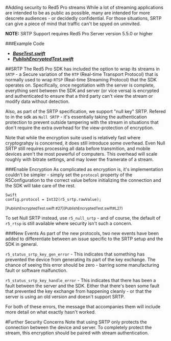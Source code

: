 #Adding security to Red5 Pro streams
While a lot of streaming applications are intended to be as public as possible, many are intended for more descrete audiences - or decidedly confidential. For those situations, SRTP can give a piece of mind that traffic can't be spyed on uninvited.

**NOTE:** SRTP Support requires Red5 Pro Server version 5.5.0 or higher

###Example Code
- ***[BaseTest.swift](../BaseTest.swift)***
- ***[PublishEncryptedTest.swift](PublishEncryptedTest.swift)***


##SRTP
The Red5 Pro SDK has included the option to wrap its streams in `SRTP` - a Secure variation of the `RTP` (Real-time Transport Protocol) that is normally used to wrap `RTSP` (Real-time Streaming Protocol) that the SDK operates on. Specifically, once negotiation with the server is complete, everything sent between the SDK and server (or vice versa) is encrypted and authenticated to ensure that a third party can't view the stream or modify data without detection.

Also, as part of the SRTP specification, we support "null key" SRTP. Refered to in the sdk as `Null SRTP` - it's essentially taking the authentication protection to prevent outside tampering with the stream in situations that don't require the extra overhead for the view-protection of encryption.

Note that while the encryption suite used is relatively fast where cryptograhpy is concerned, it does still introduce some overhead. Even Null SRTP still requires processing all data before transmition, and mobile devices aren't the most powerful of computers. This overhead will scale roughly with bitrate settings, and may lower the framerate of a stream.

###Enable Encryption
As complicated as encryption is, it's implementation couldn't be simpler - simply set the `protocol` property of the R5Configuration to the correct value before initializing the connection and the SDK will take care of the rest.

```
Swift
config.protocol = Int32(r5_srtp.rawValue);
```
<sup>
[PublishEncryptedTest.swift #27](PublishEncryptedTest.swift#L27)
</sup>

To set Null SRTP instead, use `r5_null_srtp` - and of course, the default of `r5_rtsp` is still available where security isn't such a concern.

###New Events
As part of the new protocols, two new events have been added to differentiate between an issue specific to the SRTP setup and the SDK in general.

`r5_status_srtp_key_gen_error` - This indicates that something has prevented the device from generating its part of the key exchange. The chance of seeing this error should be zero - barring some manufacturing fault or software malfunction.

`r5_status_srtp_key_handle_error` - This indicates that there has been a fault between the server and the SDK. Either that there's been some fault that prevented the key exchange from happening cleanly - or that the server is using an old version and doesn't support SRTP.

For both of these errors, the message that accompanies them will include more detail on what exactly hasn't worked.

#Further Security Concerns
Note that using SRTP only protects the connection between the device and server. To completely protect the stream, this encryption should be paired with stream authentication.
